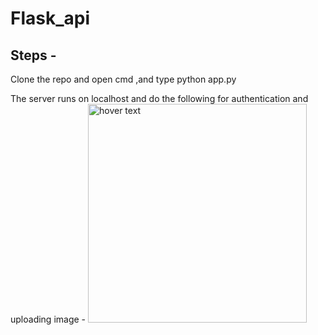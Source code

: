 # Flask_api  
## Steps -  
Clone the repo and open cmd ,and type python app.py
  
  The server runs on localhost and do the following for authentication and uploading image - 
  <img src="images/1st.JPEG" width="350" title="hover text">
